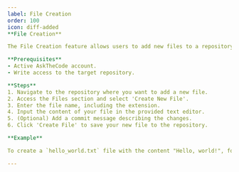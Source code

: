 ```yaml
---
label: File Creation
order: 100
icon: diff-added
**File Creation**

The File Creation feature allows users to add new files to a repository. This document outlines the process to create files within the AskTheCode platform.

**Prerequisites**
- Active AskTheCode account.
- Write access to the target repository.

**Steps**
1. Navigate to the repository where you want to add a new file.
2. Access the Files section and select 'Create New File'.
3. Enter the file name, including the extension.
4. Input the content of your file in the provided text editor.
5. (Optional) Add a commit message describing the changes.
6. Click 'Create File' to save your new file to the repository.

**Example**

To create a `hello_world.txt` file with the content "Hello, world!", follow the steps above and input "Hello, world!" in the text editor before saving.

---
```

